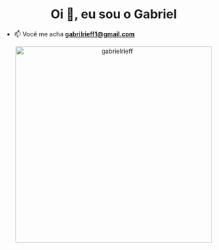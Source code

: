 <h1 align="center">Oi 👋, eu sou o Gabriel</h1>

- 📫 Você me acha **gabrilrieff1@gmail.com**



<div align="center">
    <img align="center" src="https://github-readme-stats.vercel.app/api/top-langs?username=gabrielrieff&show_icons=true&locale=en&layout=compact" alt="gabrielrieff" width='450'/>

</div>
